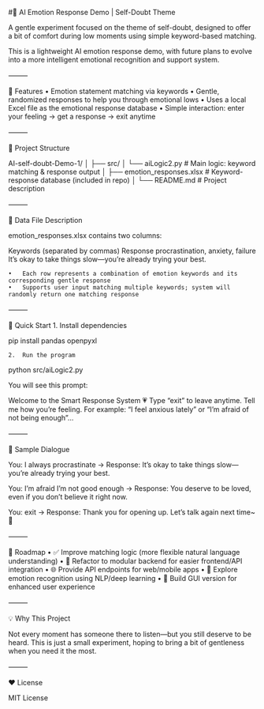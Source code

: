 #🌸 AI Emotion Response Demo | Self-Doubt Theme

A gentle experiment focused on the theme of self-doubt, designed to offer a bit of comfort during low moments using simple keyword-based matching.

This is a lightweight AI emotion response demo, with future plans to evolve into a more intelligent emotional recognition and support system.

⸻

🧠 Features
	•	Emotion statement matching via keywords
	•	Gentle, randomized responses to help you through emotional lows
	•	Uses a local Excel file as the emotional response database
	•	Simple interaction: enter your feeling → get a response → exit anytime

⸻

📂 Project Structure

AI-self-doubt-Demo-1/
│
├── src/
│   └── aiLogic2.py          # Main logic: keyword matching & response output
│
├── emotion_responses.xlsx   # Keyword-response database (included in repo)
│
└── README.md                # Project description



⸻

📄 Data File Description

emotion_responses.xlsx contains two columns:

Keywords (separated by commas)	Response
procrastination, anxiety, failure	It’s okay to take things slow—you’re already trying your best.

	•	Each row represents a combination of emotion keywords and its corresponding gentle response
	•	Supports user input matching multiple keywords; system will randomly return one matching response

⸻

🚀 Quick Start
	1.	Install dependencies

pip install pandas openpyxl

	2.	Run the program

python src/aiLogic2.py

You will see this prompt:

Welcome to the Smart Response System 💗 Type “exit” to leave anytime.
Tell me how you’re feeling. For example: “I feel anxious lately” or “I’m afraid of not being enough”…

⸻

💬 Sample Dialogue

You: I always procrastinate
→ Response: It’s okay to take things slow—you’re already trying your best.

You: I’m afraid I’m not good enough
→ Response: You deserve to be loved, even if you don’t believe it right now.

You: exit
→ Response: Thank you for opening up. Let’s talk again next time~ 🌙

⸻

🔮 Roadmap
	•	✅ Improve matching logic (more flexible natural language understanding)
	•	🔧 Refactor to modular backend for easier frontend/API integration
	•	🌐 Provide API endpoints for web/mobile apps
	•	🧠 Explore emotion recognition using NLP/deep learning
	•	🎨 Build GUI version for enhanced user experience

⸻

💡 Why This Project

Not every moment has someone there to listen—but you still deserve to be heard.
This is just a small experiment, hoping to bring a bit of gentleness when you need it the most.

⸻

❤️ License

MIT License
